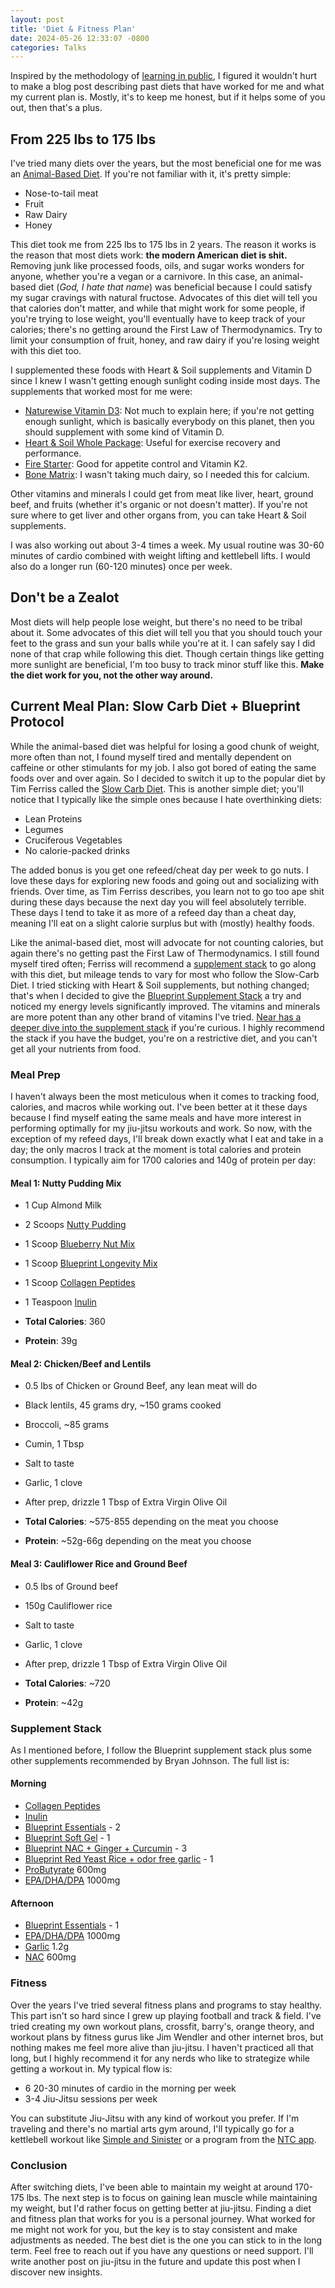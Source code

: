 ```yaml
---
layout: post
title: 'Diet & Fitness Plan'
date: 2024-05-26 12:33:07 -0800
categories: Talks
---
```


Inspired by the methodology of [learning in public](https://www.swyx.io/learn-in-public), I figured it wouldn't hurt to make a blog post describing past diets that have worked for me and what my current plan is. Mostly, it's to keep me honest, but if it helps some of you out, then that's a plus.

## From 225 lbs to 175 lbs

I've tried many diets over the years, but the most beneficial one for me was an [Animal-Based Diet](https://www.paulsaladinomd.co/ab-guide). If you're not familiar with it, it's pretty simple:

- Nose-to-tail meat
- Fruit
- Raw Dairy
- Honey

This diet took me from 225 lbs to 175 lbs in 2 years. The reason it works is the reason that most diets work: **the modern American diet is shit.** Removing junk like processed foods, oils, and sugar works wonders for anyone, whether you're a vegan or a carnivore. In this case, an animal-based diet (*God, I hate that name*) was beneficial because I could satisfy my sugar cravings with natural fructose. Advocates of this diet will tell you that calories don't matter, and while that might work for some people, if you're trying to lose weight, you'll eventually have to keep track of your calories; there's no getting around the First Law of Thermodynamics. Try to limit your consumption of fruit, honey, and raw dairy if you're losing weight with this diet too.

I supplemented these foods with Heart & Soil supplements and Vitamin D since I knew I wasn't getting enough sunlight coding inside most days. The supplements that worked most for me were:

- [Naturewise Vitamin D3](https://www.amazon.com/dp/B01J2ZA8HI?amp=&crid=73ZVZ516WIMW&amp=&sprefix=vitamind+d): Not much to explain here; if you're not getting enough sunlight, which is basically everybody on this planet, then you should supplement with some kind of Vitamin D.
- [Heart & Soil Whole Package](https://shop.heartandsoil.co/products/whole-package): Useful for exercise recovery and performance.
- [Fire Starter](https://shop.heartandsoil.co/products/fire-starter): Good for appetite control and Vitamin K2.
- [Bone Matrix](https://shop.heartandsoil.co/products/bone-matrix): I wasn't taking much dairy, so I needed this for calcium.

Other vitamins and minerals I could get from meat like liver, heart, ground beef, and fruits (whether it's organic or not doesn't matter). If you're not sure where to get liver and other organs from, you can take Heart & Soil supplements.

I was also working out about 3-4 times a week. My usual routine was 30-60 minutes of cardio combined with weight lifting and kettlebell lifts. I would also do a longer run (60-120 minutes) once per week.

## Don't be a Zealot

Most diets will help people lose weight, but there's no need to be tribal about it. Some advocates of this diet will tell you that you should touch your feet to the grass and sun your balls while you're at it. I can safely say I did none of that crap while following this diet. Though certain things like getting more sunlight are beneficial, I'm too busy to track minor stuff like this. **Make the diet work for you, not the other way around.**

## Current Meal Plan: Slow Carb Diet + Blueprint Protocol

While the animal-based diet was helpful for losing a good chunk of weight, more often than not, I found myself tired and mentally dependent on caffeine or other stimulants for my job. I also got bored of eating the same foods over and over again. So I decided to switch it up to the popular diet by Tim Ferriss called the [Slow Carb Diet](https://tim.blog/wp-content/uploads/2019/07/tim_ferriss_the-4-hour-chef_one_pager_slow_carb_diet.pdf). This is another simple diet; you'll notice that I typically like the simple ones because I hate overthinking diets:

- Lean Proteins
- Legumes
- Cruciferous Vegetables
- No calorie-packed drinks

The added bonus is you get one refeed/cheat day per week to go nuts. I love these days for exploring new foods and going out and socializing with friends. Over time, as Tim Ferriss describes, you learn not to go too ape shit during these days because the next day you will feel absolutely terrible. These days I tend to take it as more of a refeed day than a cheat day, meaning I'll eat on a slight calorie surplus but with (mostly) healthy foods.

Like the animal-based diet, most will advocate for not counting calories, but again there's no getting past the First Law of Thermodynamics. I still found myself tired often; Ferriss will recommend a [supplement stack](https://tim.blog/pagg/) to go along with this diet, but mileage tends to vary for most who follow the Slow-Carb Diet. I tried sticking with Heart & Soil supplements, but nothing changed; that's when I decided to give the [Blueprint Supplement Stack](https://blueprint.bryanjohnson.com/products/supplement-stack) a try and noticed my energy levels significantly improved. The vitamins and minerals are more potent than any other brand of vitamins I've tried. [Near has a deeper dive into the supplement stack](https://near.blog/blueprint-1-0-review/) if you're curious. I highly recommend the stack if you have the budget, you're on a restrictive diet, and you can't get all your nutrients from food.

### Meal Prep

I haven't always been the most meticulous when it comes to tracking food, calories, and macros while working out. I've been better at it these days because I find myself eating the same meals and have more interest in performing optimally for my jiu-jitsu workouts and work. So now, with the exception of my refeed days, I'll break down exactly what I eat and take in a day; the only macros I track at the moment is total calories and protein consumption. I typically aim for 1700 calories and 140g of protein per day:

#### Meal 1: Nutty Pudding Mix

- 1 Cup Almond Milk
- 2 Scoops [Nutty Pudding](https://blueprint.bryanjohnson.com/products/nutty-pudding-protein-mix)
- 1 Scoop [Blueberry Nut Mix](https://blueprint.bryanjohnson.com/products/nutty-pudding-fruit-and-nut-mix)
- 1 Scoop [Blueprint Longevity Mix](https://blueprint.bryanjohnson.com/products/longevity-blend-multinutrient-drink-mix-blood-orange-flavor)
- 1 Scoop [Collagen Peptides](https://www.amazon.com/dp/B07G4KT75S/?coliid=ITQMOQMR6CJMP&colid=OCRLL2WUBBTJ)
- 1 Teaspoon [Inulin](https://www.amazon.com/dp/B07X4LMF6L/?coliid=I3K0SNSWLQ4JY1&colid=OCRLL2WUBBTJ)

- **Total Calories**: 360
- **Protein**: 39g

#### Meal 2: Chicken/Beef and Lentils

- 0.5 lbs of Chicken or Ground Beef, any lean meat will do
- Black lentils, 45 grams dry, ~150 grams cooked
- Broccoli, ~85 grams
- Cumin, 1 Tbsp
- Salt to taste
- Garlic, 1 clove
- After prep, drizzle 1 Tbsp of Extra Virgin Olive Oil

- **Total Calories**: ~575-855 depending on the meat you choose
- **Protein**: ~52g-66g depending on the meat you choose

#### Meal 3: Cauliflower Rice and Ground Beef

- 0.5 lbs of Ground beef
- 150g Cauliflower rice
- Salt to taste
- Garlic, 1 clove
- After prep, drizzle 1 Tbsp of Extra Virgin Olive Oil

- **Total Calories**: ~720
- **Protein**: ~42g

### Supplement Stack

As I mentioned before, I follow the Blueprint supplement stack plus some other supplements recommended by Bryan Johnson. The full list is:

#### Morning

- [Collagen Peptides](https://www.amazon.com/dp/B07G4KT75S/?coliid=ITQMOQMR6CJMP&colid=OCRLL2WUBBTJ)
- [Inulin](https://www.amazon.com/dp/B07X4LMF6L/?coliid=I3K0SNSWLQ4JY1&colid=OCRLL2WUBBTJ)
- [Blueprint Essentials](https://blueprint.bryanjohnson.com/products/essentials-capsules) - 2
- [Blueprint Soft Gel](https://blueprint.bryanjohnson.com/products/essential-softgels) - 1
- [Blueprint NAC + Ginger + Curcumin](https://blueprint.bryanjohnson.com/products/nac-ginger-capsules) - 3
- [Blueprint Red Yeast Rice + odor free garlic](https://blueprint.bryanjohnson.com/products/red-yeast-rice-garlic-capsules) - 1
- [ProButyrate](https://www.amazon.com/dp/B075BRR1JJ/?coliid=I1TE1I70BTAH5G&colid=OCRLL2WUBBTJ) 600mg
- [EPA/DHA/DPA](https://www.amazon.com/dp/B00OZI7BVE/?coliid=IT5B0J75YGD4&colid=OCRLL2WUBBTJ) 1000mg

#### Afternoon

- [Blueprint Essentials](https://blueprint.bryanjohnson.com/products/essentials-capsules) - 1
- [EPA/DHA/DPA](https://www.amazon.com/dp/B00OZI7BVE/?coliid=IT5B0J75YGD4&colid=OCRLL2WUBBTJ) 1000mg
- [Garlic](https://www.amazon.com/dp/B00012NGIA/?coliid=I37IAT6O76QJTB&colid=OCRLL2WUBBTJ) 1.2g
- [NAC](https://www.amazon.com/dp/B008ML8D4O/?coliid=I2EEUZSX5B8EO7&colid=OCRLL2WUBBTJ) 600mg

### Fitness

Over the years I've tried several fitness plans and programs to stay healthy. This part isn't so hard since I grew up playing football and track & field. I've tried creating my own workout plans, crossfit, barry's, orange theory, and workout plans by fitness gurus like Jim Wendler and other internet bros, but nothing makes me feel more alive than jiu-jitsu. I haven't practiced all that long, but I highly recommend it for any nerds who like to strategize while getting a workout in. My typical flow is:

- 6 20-30 minutes of cardio in the morning per week
- 3-4 Jiu-Jitsu sessions per week

You can substitute Jiu-Jitsu with any kind of workout you prefer. If I'm traveling and there's no martial arts gym around, I'll typically go for a kettlebell workout like [Simple and Sinister](https://www.amazon.com/Kettlebell-Simple-Sinister-Revised-Updated/dp/0989892433?dib_tag=se&dib=eyJ2IjoiMSJ9.fdSMQgWAAMrno6xOOW59RkjDnErlcmS4x8NAQwNK1iur4RVKMXENWV1RMc4OIuvjKRCg1G6CNGn-54Lh3OUKEvnRNKNnwZ37qCcL5HwWi2h9mJiaIA6-E8uGY0T_EbBj_3sz-DJQ7uZqGj_8o21fey9XmL5qaVVw6OjFhv6SNjvnw08kFxzaW3TGyRSfDKCXJEzxpewR8AOP0oxedN_K0M04chj4yIbvRMOg5V7yqk0.PKQhgDLEUXU1cqbxDP4cx0uOlKI77b7maj8R-gheFuQ&qid=1716766839&sr=8-1) or a program from the [NTC app](https://www.nike.com/ntc-app).

### Conclusion

After switching diets, I've been able to maintain my weight at around 170-175 lbs. The next step is to focus on gaining lean muscle while maintaining my weight, but I'd rather focus on getting better at jiu-jitsu. Finding a diet and fitness plan that works for you is a personal journey. What worked for me might not work for you, but the key is to stay consistent and make adjustments as needed. The best diet is the one you can stick to in the long term. Feel free to reach out if you have any questions or need support. I'll write another post on jiu-jitsu in the future and update this post when I discover new insights.
